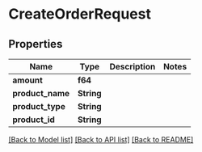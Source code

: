 # CreateOrderRequest

## Properties

Name | Type | Description | Notes
------------ | ------------- | ------------- | -------------
**amount** | **f64** |  | 
**product_name** | **String** |  | 
**product_type** | **String** |  | 
**product_id** | **String** |  | 

[[Back to Model list]](../README.md#documentation-for-models) [[Back to API list]](../README.md#documentation-for-api-endpoints) [[Back to README]](../README.md)


